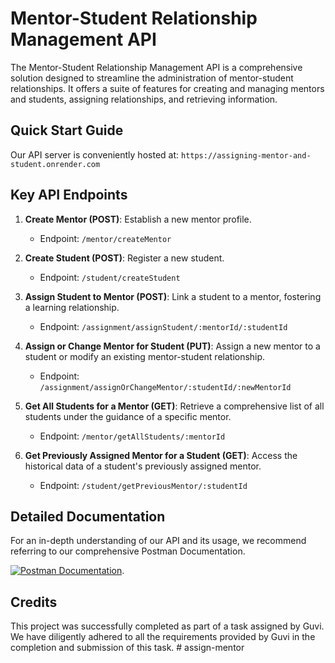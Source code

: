 # Mentor-Student Relationship Management API

The Mentor-Student Relationship Management API is a comprehensive solution designed to streamline the administration of mentor-student relationships. It offers a suite of features for creating and managing mentors and students, assigning relationships, and retrieving information.

## Quick Start Guide

Our API server is conveniently hosted at: `https://assigning-mentor-and-student.onrender.com`

## Key API Endpoints

1. **Create Mentor (POST)**: Establish a new mentor profile.
   - Endpoint: `/mentor/createMentor`

2. **Create Student (POST)**: Register a new student.
   - Endpoint: `/student/createStudent`

3. **Assign Student to Mentor (POST)**: Link a student to a mentor, fostering a learning relationship.
   - Endpoint: `/assignment/assignStudent/:mentorId/:studentId`

4. **Assign or Change Mentor for Student (PUT)**: Assign a new mentor to a student or modify an existing mentor-student relationship.
   - Endpoint: `/assignment/assignOrChangeMentor/:studentId/:newMentorId`

5. **Get All Students for a Mentor (GET)**: Retrieve a comprehensive list of all students under the guidance of a specific mentor.
   - Endpoint: `/mentor/getAllStudents/:mentorId`

6. **Get Previously Assigned Mentor for a Student (GET)**: Access the historical data of a student's previously assigned mentor.
   - Endpoint: `/student/getPreviousMentor/:studentId`

## Detailed Documentation

For an in-depth understanding of our API and its usage, we recommend referring to our comprehensive Postman Documentation.

[![Postman Documentation](https://run.pstmn.io/button.svg)](https://documenter.getpostman.com/view/30449072/2s9YeK3Vc8).

## Credits

This project was successfully completed as part of a task assigned by Guvi. We have diligently adhered to all the requirements provided by Guvi in the completion and submission of this task.
#   a s s i g n - m e n t o r  
 